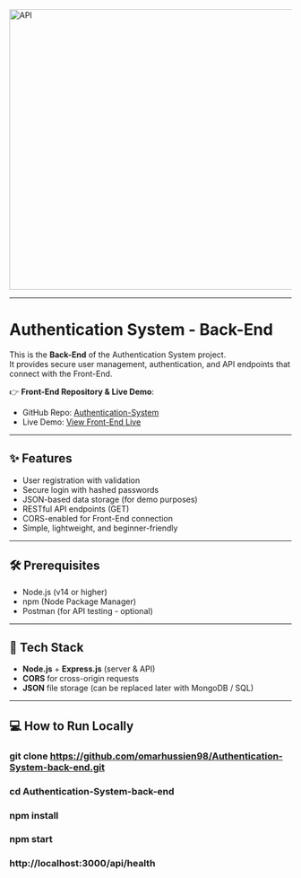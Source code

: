 <img width="937" height="500" alt="API" src="https://github.com/user-attachments/assets/ddf2532f-e234-4589-86ca-2f0c1db15f4d" />

-------

# Authentication System - Back-End

This is the **Back-End** of the Authentication System project.  
It provides secure user management, authentication, and API endpoints that connect with the Front-End.  

👉 **Front-End Repository & Live Demo**:  
- GitHub Repo: [Authentication-System](https://github.com/omarhussien98/Authentication-System)  
- Live Demo: [View Front-End Live](https://omarhussien98.github.io/Authentication-System/)  

---

## ✨ Features

- User registration with validation  
- Secure login with hashed passwords  
- JSON-based data storage (for demo purposes)  
- RESTful API endpoints (GET)  
- CORS-enabled for Front-End connection  
- Simple, lightweight, and beginner-friendly  

---

## 🛠 Prerequisites

- Node.js (v14 or higher)
- npm (Node Package Manager)
- Postman (for API testing - optional)

---

## 🚀 Tech Stack

- **Node.js** + **Express.js** (server & API)  
- **CORS** for cross-origin requests  
- **JSON** file storage (can be replaced later with MongoDB / SQL)  

---

## 💻 How to Run Locally

### git clone https://github.com/omarhussien98/Authentication-System-back-end.git
### cd Authentication-System-back-end
### npm install
### npm start
### http://localhost:3000/api/health


